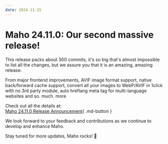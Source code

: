 ```yaml
---
date: 2024-11-25
---
```


# Maho 24.11.0: Our second massive release!

This release packs about 300 commits, it's so big that's almost impossible to list all the changes,
but we assure you that it is an amazing, amazing release.

<!-- more -->

From major frontend improvements, AVIF image format support, native back/forward cache support, 
convert all your images to WebP/AVIF in 1click with no 3rd party module, auto hreflang meta tag
for multi-language websites and so. much. more

Check out all the details at:  
[Maho 24.11.0 Release Announcement](https://github.com/MahoCommerce/maho/discussions/58){ .md-button }

We look forward to your feedback and contributions as we continue to develop and enhance Maho.

Stay tuned for more updates, Maho rocks! 🚀